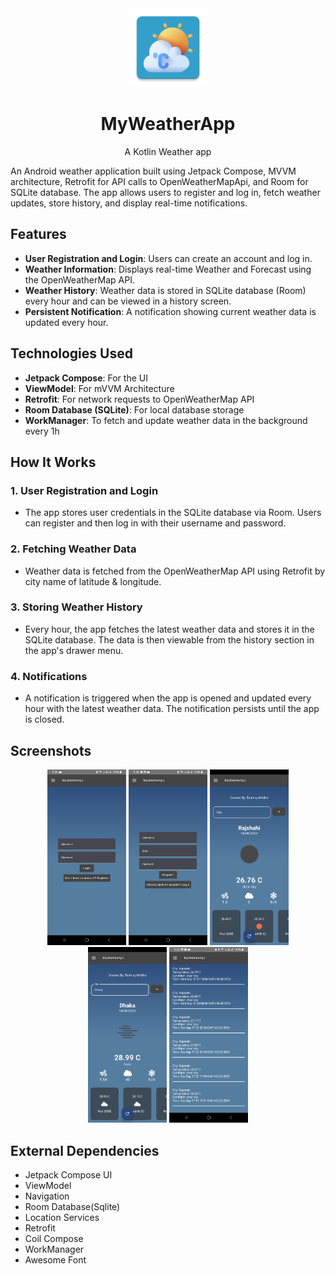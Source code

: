 
<div align="center">
<img src="app/src/main/res/mipmap-xxxhdpi/ic_launcher.webp" alt="Weather App Icon" width=25% height=25%>
  <h1 align="center">MyWeatherApp</h1>
  <p align="center">A Kotlin Weather app</p>
</div>

An Android weather application built using Jetpack Compose, MVVM architecture, Retrofit for API calls to OpenWeatherMapApi, and Room for SQLite database. The app allows users to register and log in, fetch weather updates, store history, and display real-time notifications.

## Features

- **User Registration and Login**: Users can create an account and log in.
- **Weather Information**: Displays real-time Weather and Forecast using the OpenWeatherMap API.
- **Weather History**: Weather data is stored in SQLite database (Room) every hour and can be viewed in a history screen.
- **Persistent Notification**: A notification showing current weather data is updated every hour.

## Technologies Used

- **Jetpack Compose**: For the UI
- **ViewModel**: For mVVM Architecture
- **Retrofit**: For network requests to OpenWeatherMap API
- **Room Database (SQLite)**: For local database storage
- **WorkManager**: To fetch and update weather data in the background every 1h

## How It Works

### 1. User Registration and Login
- The app stores user credentials in the SQLite database via Room. Users can register and then log in with their username and password.

### 2. Fetching Weather Data
- Weather data is fetched from the OpenWeatherMap API using Retrofit by city name of latitude & longitude.

### 3. Storing Weather History
- Every hour, the app fetches the latest weather data and stores it in the SQLite database. The data is then viewable from the history section in the app's drawer menu.

### 4. Notifications
- A notification is triggered when the app is opened and updated every hour with the latest weather data. The notification persists until the app is closed.

## Screenshots
<div align="center">
    <img src="screenshots/Screenshot_20240918_022033_MyWeatherApp.jpg" alt="Movies app preview" width=25% height=25%>
    <img src="screenshots/Screenshot_20240918_022040_MyWeatherApp.jpg" alt="Movies app preview" width=25% height=25%>
    <img src="screenshots/Screenshot_20240918_022057_MyWeatherApp.jpg" alt="Movies app preview" width=25% height=25%>
    <img src="screenshots/Screenshot_20240918_022210_MyWeatherApp.jpg" alt="Movies app preview" width=25% height=25%>
    <img src="screenshots/Screenshot_20240918_022221_MyWeatherApp.jpg" alt="Movies app preview" width=25% height=25%>  
</div>

## External Dependencies

- Jetpack Compose UI
- ViewModel
- Navigation
- Room Database(Sqlite)
- Location Services
- Retrofit
- Coil Compose
- WorkManager
- Awesome Font


